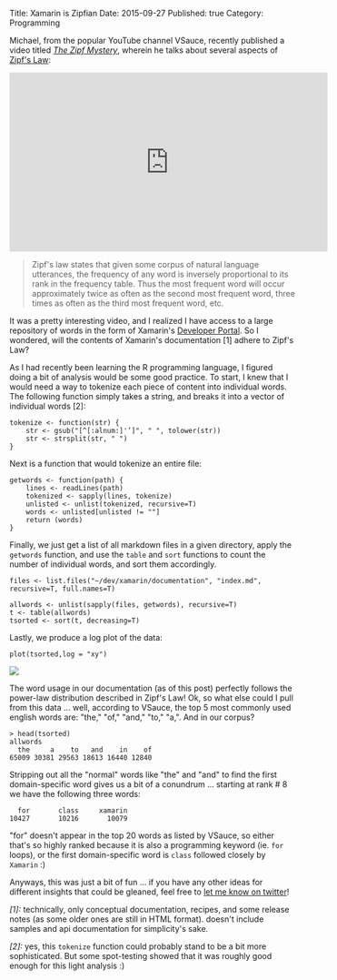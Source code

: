 Title: Xamarin is Zipfian
Date: 2015-09-27
Published: true
Category: Programming

Michael, from the popular YouTube channel VSauce, recently published a video titled [_The Zipf Mystery_](https://www.youtube.com/watch?v=fCn8zs912OE), wherein he talks about several aspects of [Zipf's Law](https://en.wikipedia.org/wiki/Zipf%27s_law):  

<iframe width="560" height="315" src="https://www.youtube.com/embed/fCn8zs912OE" frameborder="0" allowfullscreen></iframe>

> Zipf's law states that given some corpus of natural language utterances, the frequency of any word is inversely proportional to its rank in the frequency table. Thus the most frequent word will occur approximately twice as often as the second most frequent word, three times as often as the third most frequent word, etc.

It was a pretty interesting video, and I realized I have access to a large repository of words in the form of Xamarin's [Developer Portal](https://developer.xamarin.com/). So I wondered, will the contents of Xamarin's documentation [1] adhere to Zipf's Law?

As I had recently been learning the R programming language, I figured doing a bit of analysis would be some good practice. To start, I knew that I would need a way to tokenize each piece of content into individual words. The following function simply takes a string, and breaks it into a vector of individual words [2]:

    tokenize <- function(str) {
	    str <- gsub("[^[:alnum:]'’]", " ", tolower(str))
	    str <- strsplit(str, " ")
    }

Next is a function that would tokenize an entire file:

    getwords <- function(path) {
    	lines <- readLines(path)
	    tokenized <- sapply(lines, tokenize)
    	unlisted <- unlist(tokenized, recursive=T)
	    words <- unlisted[unlisted != ""]
	    return (words)
    }

Finally, we just get a list of all markdown files in a given directory, apply the `getwords` function, and use the `table` and `sort` functions to count the number of individual words, and sort them accordingly.

    files <- list.files("~/dev/xamarin/documentation", "index.md", recursive=T, full.names=T)
    
    allwords <- unlist(sapply(files, getwords), recursive=T)
    t <- table(allwords)
    tsorted <- sort(t, decreasing=T)

Lastly, we produce a log plot of the data:

    plot(tsorted,log = "xy")

![](/posts/zipfian.png)

The word usage in our documentation (as of this post) perfectly follows the power-law distribution described in Zipf's Law! Ok, so what else could I pull from this data ... well, according to VSauce, the top 5 most commonly used english words are: "the," "of," "and," "to," "a,". And in our corpus?

    > head(tsorted)
    allwords
      the     a    to   and    in    of 
    65009 30381 29563 18613 16440 12840 

Stripping out all the "normal" words like "the" and "and" to find the first domain-specific word gives us a bit of a conundrum ... starting at rank # 8 we have the following three words:

      for       class     xamarin   
    10427       10216       10079   

"for" doesn't appear in the top 20 words as listed by VSauce, so either that's so highly ranked because it is also a programming keyword (ie. `for` loops), or the first domain-specific word is `class` followed closely by `Xamarin` :)

Anyways, this was just a bit of fun ... if you have any other ideas for different insights that could be gleaned, feel free to [let me know on twitter](http://twitter.com/joelmartinez)!

_[1]:_ technically, only conceptual documentation, recipes, and some release notes (as some older ones are still in HTML format). doesn't include samples and api documentation for simplicity's sake.

_[2]:_ yes, this `tokenize` function could probably stand to be a bit more sophisticated. But some spot-testing showed that it was roughly good enough for this light analysis :)